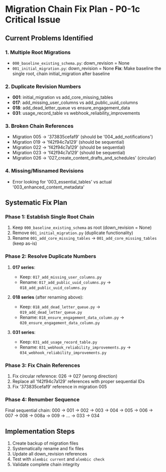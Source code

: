 # Migration Chain Fix Plan - P0-1c Critical Issue

## Current Problems Identified

### 1. Multiple Root Migrations
- `000_baseline_existing_schema.py`: down_revision = None
- `001_initial_migration.py`: down_revision = None
**Fix**: Make baseline the single root, chain initial_migration after baseline

### 2. Duplicate Revision Numbers
- **001**: initial_migration vs add_core_missing_tables
- **017**: add_missing_user_columns vs add_public_uuid_columns  
- **018**: add_dead_letter_queue vs ensure_engagement_data
- **031**: usage_record_table vs webhook_reliability_improvements

### 3. Broken Chain References
- Migration 005 → '373835cefaf9' (should be '004_add_notifications')
- Migration 019 → 'f42f94c7a129' (should be sequential)
- Migration 022 → 'f42f94c7a129' (should be sequential)  
- Migration 023 → 'f42f94c7a129' (should be sequential)
- Migration 026 → '027_create_content_drafts_and_schedules' (circular)

### 4. Missing/Misnamed Revisions
- Error looking for '003_essential_tables' vs actual '003_enhanced_content_metadata'

## Systematic Fix Plan

### Phase 1: Establish Single Root Chain
1. Keep `000_baseline_existing_schema` as root (down_revision = None)
2. Remove `001_initial_migration.py` (duplicate functionality)
3. Rename `001_add_core_missing_tables` → `001_add_core_missing_tables` (keep as-is)

### Phase 2: Resolve Duplicate Numbers
1. **017 series**:
   - Keep: `017_add_missing_user_columns.py` 
   - Rename: `017_add_public_uuid_columns.py` → `018_add_public_uuid_columns.py`

2. **018 series** (after renaming above):
   - Keep: `018_add_dead_letter_queue.py` → `019_add_dead_letter_queue.py`  
   - Rename: `018_ensure_engagement_data_column.py` → `020_ensure_engagement_data_column.py`

3. **031 series**:
   - Keep: `031_add_usage_record_table.py`
   - Rename: `031_webhook_reliability_improvements.py` → `034_webhook_reliability_improvements.py`

### Phase 3: Fix Chain References
1. Fix circular reference: 026 → 027 (wrong direction)
2. Replace all 'f42f94c7a129' references with proper sequential IDs
3. Fix '373835cefaf9' reference in migration 005

### Phase 4: Renumber Sequence
Final sequential chain:
000 → 001 → 002 → 003 → 004 → 005 → 006 → 007 → 008 → 008a → 009 → ... → 033 → 034

## Implementation Steps
1. Create backup of migration files
2. Systematically rename and fix files
3. Update all down_revision references  
4. Test with `alembic current` and `alembic check`
5. Validate complete chain integrity